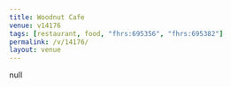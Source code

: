 ```yaml
---
title: Woodnut Cafe
venue: v14176
tags: [restaurant, food, "fhrs:695356", "fhrs:695382"]
permalink: /v/14176/
layout: venue
---
```

null